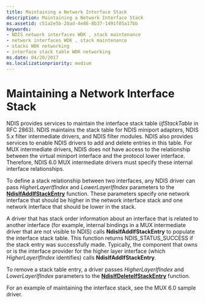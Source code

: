 ```yaml
---
title: Maintaining a Network Interface Stack
description: Maintaining a Network Interface Stack
ms.assetid: c51a2e5b-28ad-4e86-8b37-1491f85a17bb
keywords:
- NDIS network interfaces WDK , stack maintenance
- network interfaces WDK , stack maintenance
- stacks WDK networking
- interface stack table WDK networking
ms.date: 04/20/2017
ms.localizationpriority: medium
---
```


# Maintaining a Network Interface Stack





NDIS provides services to maintain the interface stack table (*ifStackTable* in RFC 2863). NDIS maintains the stack table for NDIS miniport adapters, NDIS 5.*x* filter intermediate drivers, and NDIS filter modules. NDIS also provides services to enable NDIS drivers to add and delete entries in this table. For MUX intermediate drivers, NDIS does not have access to the relationship between the virtual miniport interface and the protocol lower interface. Therefore, NDIS 6.0 MUX intermediate drivers must specify these internal interface relationships.

To define a stack relationship between two interfaces, any NDIS driver can pass *HigherLayerIfIndex* and *LowerLayerIfIndex* parameters to the [**NdisIfAddIfStackEntry**](https://msdn.microsoft.com/library/windows/hardware/ff562693) function. These parameters specify one network interface that should be higher in the network interface stack and one network interface that should be lower in the stack.

A driver that has stack order information about an interface that is related to another interface (for example, internal bindings in a MUX intermediate driver that are not visible to NDIS) calls **NdisIfAddIfStackEntry** to populate the interface stack table. This function returns NDIS\_STATUS\_SUCCESS if the stack entry was successfully made. Typically, the component that owns or is the interface provider for the higher layer interface (which *HigherLayerIfIndex* identifies) calls **NdisIfAddIfStackEntry**.

To remove a stack table entry, a driver passes *HigherLayerIfIndex* and *LowerLayerIfIndex* parameters to the [**NdisIfDeleteIfStackEntry**](https://msdn.microsoft.com/library/windows/hardware/ff562698) function.

For an example of maintaining the interface stack, see the MUX 6.0 sample driver.

 

 





